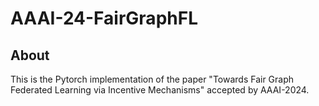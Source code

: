 # AAAI-24-FairGraphFL
## About
This is the Pytorch implementation of the paper "Towards Fair Graph Federated Learning via Incentive Mechanisms" accepted by AAAI-2024.
